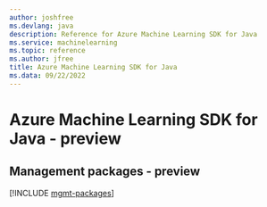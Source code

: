 ```yaml
---
author: joshfree
ms.devlang: java
description: Reference for Azure Machine Learning SDK for Java
ms.service: machinelearning
ms.topic: reference
ms.author: jfree
title: Azure Machine Learning SDK for Java
ms.data: 09/22/2022
---
```

# Azure Machine Learning SDK for Java - preview

## Management packages - preview
[!INCLUDE [mgmt-packages](machine-learning-mgmt-index.md)]